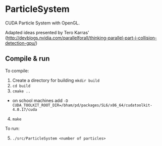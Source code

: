 # ParticleSystem
CUDA Particle System with OpenGL.

Adapted ideas presented by Tero Karras' (http://devblogs.nvidia.com/parallelforall/thinking-parallel-part-i-collision-detection-gpu/)
## Compile & run
To compile:

1. Create a directory for building `mkdir build`
2. `cd build`
3. `cmake ..`
  * on school machines add `-D CUDA_TOOLKIT_ROOT_DIR=/bham/pd/packages/SL6/x86_64/cudatoolkit-4.0.17/cuda`
4. `make`

To run:

5. `./src/ParticleSystem <number of particles>`
